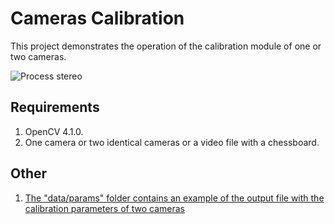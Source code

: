 # Cameras Calibration

This project demonstrates the operation of the calibration module of one or two cameras.

![Process stereo](data/gif/calib.gif)

## Requirements

1. OpenCV 4.1.0.
2. One camera or two identical cameras or a video file with a chessboard.

## Other

1. [The "data/params" folder contains an example of the output file with the calibration parameters of two cameras](data/params)
